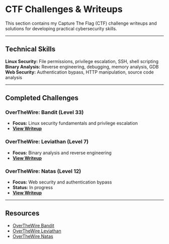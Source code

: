 # CTF Challenges & Writeups

This section contains my Capture The Flag (CTF) challenge writeups and solutions for developing practical cybersecurity skills.

---

## Technical Skills

**Linux Security:** File permissions, privilege escalation, SSH, shell scripting  
**Binary Analysis:** Reverse engineering, debugging, memory analysis, GDB  
**Web Security:** Authentication bypass, HTTP manipulation, source code analysis

---

## Completed Challenges

### **OverTheWire: Bandit** (Level 33)
- **Focus:** Linux security fundamentals and privilege escalation
- **[View Writeup](ctf-otw-bandit.md)**

### **OverTheWire: Leviathan** (Level 7)
- **Focus:** Binary analysis and reverse engineering
- **[View Writeup](ctf-otw-leviathan.md)**

### **OverTheWire: Natas** (Level 12)
- **Focus:** Web security and authentication bypass
- **Status:** In progress
- **[View Writeup](ctf-otw-natas.md)**

---

## Resources

- [OverTheWire Bandit](https://overthewire.org/wargames/bandit/)
- [OverTheWire Leviathan](https://overthewire.org/wargames/leviathan/)
- [OverTheWire Natas](https://overthewire.org/wargames/natas/)
